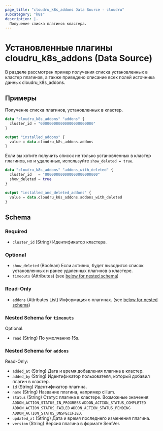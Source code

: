 ```yaml
---
page_title: "cloudru_k8s_addons Data Source - cloudru"
subcategory: "k8s"
description: |-
  Получение списка плагинов кластера.
---
```


# Установленные плагины cloudru_k8s_addons (Data Source)

В разделе рассмотрен пример получения списка установленных в кластер плагинов, а также приведено описание всех полей источника данных cloudru_k8s_addons.

## Примеры

Получение списка плагинов, установленных в кластер.

```terraform
data "cloudru_k8s_addons" "addons" {
  cluster_id = "000000000000000000000000"
}

output "installed_addons" {
  value = data.cloudru_k8s_addons.addons
}
```

Если вы хотите получить список не только установленных в кластер плагинов, но и удаленных, используйте `show_deleted = true`.

```terraform
data "cloudru_k8s_addons" "addons_with_deleted" {
  cluster_id   = "000000000000000000000000"
  show_deleted = true
}

output "installed_and_deleted_addons" {
  value = data.cloudru_k8s_addons.addons_with_deleted
}
```

<!-- schema generated by tfplugindocs -->
## Schema

### Required

- `cluster_id` (String) Идентификатор кластера.

### Optional

- `show_deleted` (Boolean) Если активно, будет выводится список установленных и ранее удаленных плагинов в кластере.
- `timeouts` (Attributes) (see [below for nested schema](#nestedatt--timeouts))

### Read-Only

- `addons` (Attributes List) Информация о плагинах. (see [below for nested schema](#nestedatt--addons))

<a id="nestedatt--timeouts"></a>
### Nested Schema for `timeouts`

Optional:

- `read` (String) По умолчанию 15s.


<a id="nestedatt--addons"></a>
### Nested Schema for `addons`

Read-Only:

- `added_at` (String) Дата и время добавления плагина в кластер.
- `added_by` (String) Идентификатор пользователя, который добавил плагин в кластер.
- `id` (String) Идентификатор плагина.
- `name` (String) Название плагина, например cilium.
- `status` (String) Статус плагина в кластере. Возможные значения: `ADDON_ACTION_STATUS_IN_PROGRESS` `ADDON_ACTION_STATUS_COMPLETED` `ADDON_ACTION_STATUS_FAILED` `ADDON_ACTION_STATUS_PENDING` `ADDON_ACTION_STATUS_UNSPECIFIED`.
- `updated_at` (String) Дата и время последнего изменения плагина.
- `version` (String) Версия плагина в формате SemVer.